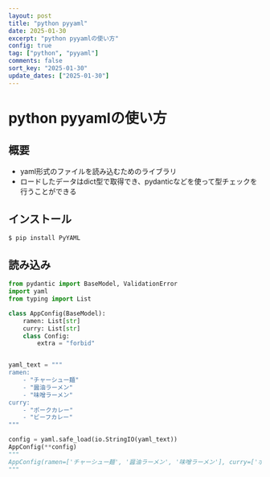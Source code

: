 ```yaml
---
layout: post
title: "python pyyaml"
date: 2025-01-30
excerpt: "python pyyamlの使い方"
config: true
tag: ["python", "pyyaml"]
comments: false
sort_key: "2025-01-30"
update_dates: ["2025-01-30"]
---
```


# python pyyamlの使い方

## 概要
 - yaml形式のファイルを読み込むためのライブラリ
 - ロードしたデータはdict型で取得でき、pydanticなどを使って型チェックを行うことができる

## インストール

```console
$ pip install PyYAML
```

## 読み込み

```python
from pydantic import BaseModel, ValidationError
import yaml
from typing import List

class AppConfig(BaseModel):
    ramen: List[str]
    curry: List[str]
    class Config:
        extra = "forbid"


yaml_text = """
ramen:
    - "チャーシュー麺"
    - "醤油ラーメン"
    - "味噌ラーメン"
curry:
    - "ポークカレー"
    - "ビーフカレー"
"""

config = yaml.safe_load(io.StringIO(yaml_text))
AppConfig(**config)
"""
AppConfig(ramen=['チャーシュー麺', '醤油ラーメン', '味噌ラーメン'], curry=['ポークカレー', 'ビーフカレー'])
"""
```
